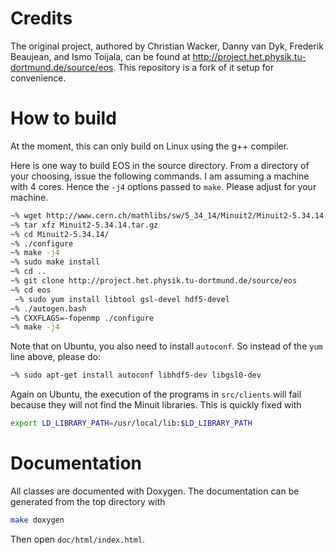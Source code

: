 # Credits

The original project, authored by Christian Wacker, Danny van Dyk, Frederik Beaujean, and Ismo Toijala, can be found at http://project.het.physik.tu-dortmund.de/source/eos. This repository is a fork of it setup for convenience.


# How to build

At the moment, this can only build on Linux using the g++ compiler.

Here is one way to build EOS in the source directory. From a directory of your choosing, issue the following commands. I am assuming a machine with 4 cores. Hence the `-j4` options passed to `make`. Please adjust for your machine.
```bash
~% wget http://www.cern.ch/mathlibs/sw/5_34_14/Minuit2/Minuit2-5.34.14.tar.gz
~% tar xfz Minuit2-5.34.14.tar.gz
~% cd Minuit2-5.34.14/
~% ./configure
~% make -j4
~% sudo make install
~% cd ..
~% git clone http://project.het.physik.tu-dortmund.de/source/eos
~% cd eos
 ~% sudo yum install libtool gsl-devel hdf5-devel
~% ./autogen.bash
~% CXXFLAGS=-fopenmp ./configure
~% make -j4
```

Note that on Ubuntu, you also need to install `autoconf`. So instead of the `yum` line above, please do:

```bash
~% sudo apt-get install autoconf libhdf5-dev libgsl0-dev
```

Again on Ubuntu, the execution of the programs in `src/clients` will fail because they will not find the Minuit libraries. This is quickly fixed with
```bash
export LD_LIBRARY_PATH=/usr/local/lib:$LD_LIBRARY_PATH
```

# Documentation

All classes are documented with Doxygen. The documentation can be generated from the top directory with
```bash
make doxygen
```

Then open `doc/html/index.html`.
